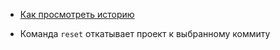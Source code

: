 - [Как просмотреть историю](./log_help.md)
* Команда `reset` откатывает проект к выбранному коммиту

